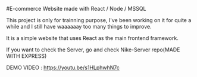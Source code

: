 #E-commerce Website made with React / Node / MSSQL 

This project is only for trainning purpose, I've been working on it for quite a while and I still have waaaaaay too many things to improve. 

It is a simple website that uses React as the main frontend framework. 

If you want to check the Server, go and check Nike-Server repo(MADE WITH EXPRESS)


DEMO VIDEO : 
https://youtu.be/s1HLphwhN7c